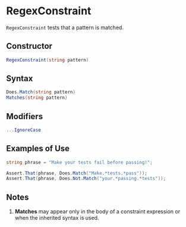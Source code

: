 # RegexConstraint

`RegexConstraint` tests that a pattern is matched.

## Constructor

```csharp
RegexConstraint(string pattern)
```

## Syntax

```csharp
Does.Match(string pattern)
Matches(string pattern)
```

## Modifiers

```csharp
...IgnoreCase
```

## Examples of Use

```csharp
string phrase = "Make your tests fail before passing!";

Assert.That(phrase, Does.Match("Make.*tests.*pass"));
Assert.That(phrase, Does.Not.Match("your.*passing.*tests"));
```

## Notes

1. **Matches** may appear only in the body of a constraint
   expression or when the inherited syntax is used.
